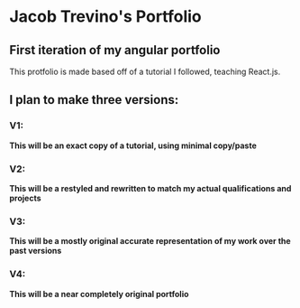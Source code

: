 # Jacob Trevino's Portfolio
## First iteration of my angular portfolio
This protfolio is made based off of a tutorial I followed, teaching React.js. 
## I plan to make three versions:

### V1:
**This will be an exact copy of a tutorial, using minimal copy/paste** 

### V2:
**This will be a restyled and rewritten to match my actual qualifications and projects**

### V3:
**This will be a mostly original accurate representation of my work over the past versions**

### V4:
**This will be a near completely original portfolio**
